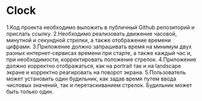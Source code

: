 # Clock

1.Код проекта необходимо выложить в публичный Github репозиторий и прислать ссылку.
2.Необходимо реализовать движение часовой, минутной и секундной стрелки, а также отображение времени цифрами.
3.Приложение должно запрашивать время на минимум двух разных интернет-сервисах времени при старте, а также каждый час и, при необходимости, корректировать положение стрелок.
4.Приложение должно корректно отображаться, как на portrait так и на landscape экране и корректно реагировать на поворот экрана.
5.Пользователь может установить один будильник, как задав время путем ввода числовых значений, так и перетаскиванием стрелок. Будильник может быть только один.

